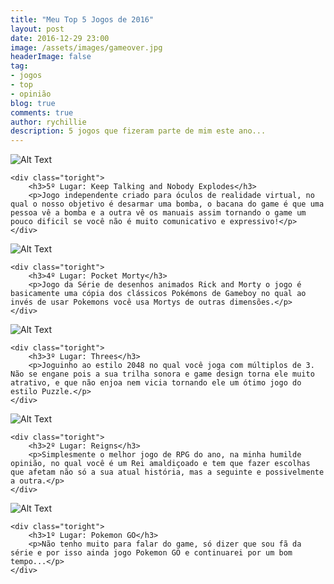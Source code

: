 ```yaml
---
title: "Meu Top 5 Jogos de 2016"
layout: post
date: 2016-12-29 23:00
image: /assets/images/gameover.jpg
headerImage: false
tag:
- jogos
- top
- opinião
blog: true
comments: true
author: rychillie
description: 5 jogos que fizeram parte de mim este ano...
---
```

<script async src="//pagead2.googlesyndication.com/pagead/js/adsbygoogle.js"></script>
<!-- Anuncio Blog Rychillie -->
<ins class="adsbygoogle"
     style="display:block"
     data-ad-client="ca-pub-7837358846130941"
     data-ad-slot="9265933715"
     data-ad-format="auto"></ins>
<script>
(adsbygoogle = window.adsbygoogle || []).push({});
</script>


<div class="side-by-side">
    <div class="toleft">
        <img class="image" src="https://madewith.unity.com/sites/default/files/game/header-image/desktop/maxresdefault_0.jpg" alt="Alt Text">
    </div>

    <div class="toright">
        <h3>5º Lugar: Keep Talking and Nobody Explodes</h3>
        <p>Jogo independente criado para óculos de realidade virtual, no qual o nosso objetivo é desarmar uma bomba, o bacana do game é que uma pessoa vê a bomba e a outra vê os manuais assim tornando o game um pouco dificil se você não é muito comunicativo e expressivo!</p>
    </div>
</div>

<div class="side-by-side">
    <div class="toleft">
        <img class="image" src="https://lh3.googleusercontent.com/FFfoOgwIWDPBT1Hx52fyVWF-sKbcJzRl4yGH4XK5vV28L0pvPyKvt9pjq4zCIaI2l5g=h900" alt="Alt Text">
    </div>

    <div class="toright">
        <h3>4º Lugar: Pocket Morty</h3>
        <p>Jogo da Série de desenhos animados Rick and Morty o jogo é basicamente uma cópia dos clássicos Pokémons de Gameboy no qual ao invés de usar Pokemons você usa Mortys de outras dimensões.</p>
    </div>
</div>

<div class="side-by-side">
    <div class="toleft">
        <img class="image" src="http://ifanzine.com/wp-content/uploads/2014/02/Threes-7.png" alt="Alt Text">
    </div>

    <div class="toright">
        <h3>3º Lugar: Threes</h3>
        <p>Joguinho ao estilo 2048 no qual você joga com múltiplos de 3. Não se engane pois a sua trilha sonora e game design torna ele muito atrativo, e que não enjoa nem vicia tornando ele um ótimo jogo do estilo Puzzle.</p>
    </div>
</div>

<div class="side-by-side">
    <div class="toleft">
        <img class="image" src="https://2672686a4cf38e8c2458-2712e00ea34e3076747650c92426bbb5.ssl.cf1.rackcdn.com/2016-08-12-190630.jpeg" alt="Alt Text">
    </div>

    <div class="toright">
        <h3>2º Lugar: Reigns</h3>
        <p>Simplesmente o melhor jogo de RPG do ano, na minha humilde opinião, no qual você é um Rei amaldiçoado e tem que fazer escolhas que afetam não só a sua atual história, mas a seguinte e possivelmente a outra.</p>
    </div>
</div>

<div class="side-by-side">
    <div class="toleft">
        <img class="image" src="http://s2.glbimg.com/yFBniwoIH9cWCaFk0-L1BJg1BxY=/0x600/s.glbimg.com/po/tt2/f/original/2015/09/10/captura_de_tela_2015-09-10_as_11.39.26_1.png" alt="Alt Text">
    </div>

    <div class="toright">
        <h3>1º Lugar: Pokemon GO</h3>
        <p>Não tenho muito para falar do game, só dizer que sou fã da série e por isso ainda jogo Pokemon GO e continuarei por um bom tempo...</p>
    </div>
</div>

